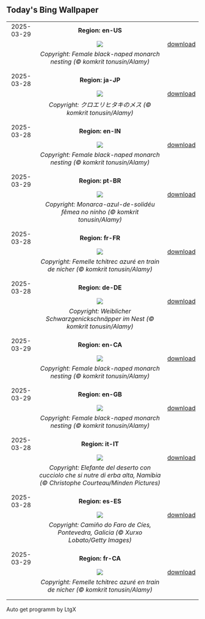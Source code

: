 ## Today's Bing Wallpaper
|      |      |      |
| :----: | :----: | :----: |
|2025-03-29|**Region: en-US**||
||![](https://www.bing.com/th?id=OHR.NestingMonarch_EN-US2312410271_UHD.jpg&pid=hp&w=1152&h=648&rs=1&c=4)| [download](https://www.bing.com/th?id=OHR.NestingMonarch_EN-US2312410271_UHD.jpg)|
||*Copyright: Female black-naped monarch nesting (© komkrit tonusin/Alamy)*
||
|||
|2025-03-28|**Region: ja-JP**||
||![](https://www.bing.com/th?id=OHR.NestingMonarch_JA-JP0784290288_UHD.jpg&pid=hp&w=1152&h=648&rs=1&c=4)| [download](https://www.bing.com/th?id=OHR.NestingMonarch_JA-JP0784290288_UHD.jpg)|
||*Copyright: クロエリヒタキのメス (© komkrit tonusin/Alamy)*
||
|||
|2025-03-28|**Region: en-IN**||
||![](https://www.bing.com/th?id=OHR.NestingMonarch_EN-IN9834490771_UHD.jpg&pid=hp&w=1152&h=648&rs=1&c=4)| [download](https://www.bing.com/th?id=OHR.NestingMonarch_EN-IN9834490771_UHD.jpg)|
||*Copyright: Female black-naped monarch nesting (© komkrit tonusin/Alamy)*
||
|||
|2025-03-29|**Region: pt-BR**||
||![](https://www.bing.com/th?id=OHR.NestingMonarch_PT-BR7621606081_UHD.jpg&pid=hp&w=1152&h=648&rs=1&c=4)| [download](https://www.bing.com/th?id=OHR.NestingMonarch_PT-BR7621606081_UHD.jpg)|
||*Copyright: Monarca-azul-de-solidéu fêmea no ninho (© komkrit tonusin/Alamy)*
||
|||
|2025-03-28|**Region: fr-FR**||
||![](https://www.bing.com/th?id=OHR.NestingMonarch_FR-FR0368519818_UHD.jpg&pid=hp&w=1152&h=648&rs=1&c=4)| [download](https://www.bing.com/th?id=OHR.NestingMonarch_FR-FR0368519818_UHD.jpg)|
||*Copyright: Femelle tchitrec azuré en train de nicher (© komkrit tonusin/Alamy)*
||
|||
|2025-03-28|**Region: de-DE**||
||![](https://www.bing.com/th?id=OHR.NestingMonarch_DE-DE4342475181_UHD.jpg&pid=hp&w=1152&h=648&rs=1&c=4)| [download](https://www.bing.com/th?id=OHR.NestingMonarch_DE-DE4342475181_UHD.jpg)|
||*Copyright: Weiblicher Schwarzgenickschnäpper im Nest (© komkrit tonusin/Alamy)*
||
|||
|2025-03-29|**Region: en-CA**||
||![](https://www.bing.com/th?id=OHR.NestingMonarch_EN-CA9445717272_UHD.jpg&pid=hp&w=1152&h=648&rs=1&c=4)| [download](https://www.bing.com/th?id=OHR.NestingMonarch_EN-CA9445717272_UHD.jpg)|
||*Copyright: Female black-naped monarch nesting (© komkrit tonusin/Alamy)*
||
|||
|2025-03-29|**Region: en-GB**||
||![](https://www.bing.com/th?id=OHR.NestingMonarch_EN-GB8009331215_UHD.jpg&pid=hp&w=1152&h=648&rs=1&c=4)| [download](https://www.bing.com/th?id=OHR.NestingMonarch_EN-GB8009331215_UHD.jpg)|
||*Copyright: Female black-naped monarch nesting (© komkrit tonusin/Alamy)*
||
|||
|2025-03-28|**Region: it-IT**||
||![](https://www.bing.com/th?id=OHR.ElephantGrass_IT-IT5535834532_UHD.jpg&pid=hp&w=1152&h=648&rs=1&c=4)| [download](https://www.bing.com/th?id=OHR.ElephantGrass_IT-IT5535834532_UHD.jpg)|
||*Copyright: Elefante del deserto con cucciolo che si nutre di erba alta, Namibia (© Christophe Courteau/Minden Pictures)*
||
|||
|2025-03-28|**Region: es-ES**||
||![](https://www.bing.com/th?id=OHR.ReconquestofVigo_ES-ES0266760154_UHD.jpg&pid=hp&w=1152&h=648&rs=1&c=4)| [download](https://www.bing.com/th?id=OHR.ReconquestofVigo_ES-ES0266760154_UHD.jpg)|
||*Copyright: Camiño do Faro de Cíes, Pontevedra, Galicia (© Xurxo Lobato/Getty Images)*
||
|||
|2025-03-29|**Region: fr-CA**||
||![](https://www.bing.com/th?id=OHR.NestingMonarch_FR-CA7537769339_UHD.jpg&pid=hp&w=1152&h=648&rs=1&c=4)| [download](https://www.bing.com/th?id=OHR.NestingMonarch_FR-CA7537769339_UHD.jpg)|
||*Copyright: Femelle tchitrec azuré en train de nicher (© komkrit tonusin/Alamy)*
||
|||

Auto get programm by LtgX
